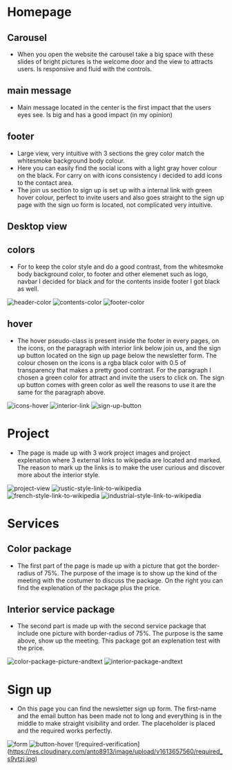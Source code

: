# Homepage

## Carousel
* When you open the website the carousel take a big space with these slides of bright pictures is the welcome door and the view to attracts users. 
Is responsive and fluid with the controls.

## main message
* Main message located in the center is the first impact that the users eyes see. Is big and has a good impact (in my opinion)

## footer
* Large view, very intuitive with 3 sections the grey color match the whitesmoke background body colour.
* Here you can easily find the social icons with a light gray hover colour on the black. 
For carry on with icons consistency i decided to add icons to the contact area.
* The join us section to sign up is set up with a internal link with green hover colour, perfect to invite users and also goes straight to the sign up page with the sign uo form is located, not complicated very intuitive.

## Desktop view 




## colors

* For to keep the color style and do a good contrast, from the whitesmoke body background color, to footer and other elemenet such as logo, navbar I decided for black and for the contents inside footer I got black as well.

![header-color](https://res.cloudinary.com/anto8913/image/upload/v1613646608/logo_and_navbar_color_contrast_iqhkxj.jpg)
![contents-color](https://res.cloudinary.com/anto8913/image/upload/v1613646614/contents_color_contrast_rv7p69.jpg)
![footer-color](https://res.cloudinary.com/anto8913/image/upload/v1613646616/footer_color_contrast_iqh25a.jpg)

## hover

* The hover pseudo-class is present inside the footer in every pages, on the icons, on the paragraph with interior link below join us, and  the sign up button located on the sign up page below the newsletter form.
The colour chosen on the icons is a rgba black color with 0.5 of transparency that makes a pretty good contrast.
For the paragraph I chosen a green color for attract and invite the users to click on.
The sign up button comes with green color as well the reasons to use it are the same for the paragraph above.

![icons-hover](https://res.cloudinary.com/anto8913/image/upload/v1613647562/icons-hover-color_giaese.jpg)
![interior-link](https://res.cloudinary.com/anto8913/image/upload/v1613647565/interior_link-hover-color_royip5.jpg)
![sign-up-button](https://res.cloudinary.com/anto8913/image/upload/v1613647107/sign-up_button_hover_jnxorh.jpg)

# Project

* The page is made up with 3 work project images and project explenation where 3 external links to wikipedia are located and marked. 
The reason to mark up the links is to make the user curious and discover more about the interior style.

![project-view](https://res.cloudinary.com/anto8913/image/upload/v1613646636/project_h2rhnp.jpg)
![rustic-style-link-to-wikipedia](https://res.cloudinary.com/anto8913/image/upload/v1613646641/rustic-wiki_yslgar.jpg)
![french-style-link-to-wikipedia](https://res.cloudinary.com/anto8913/image/upload/v1613646649/french-wiki_nyaqbm.jpg)
![industrial-style-link-to-wikipedia](https://res.cloudinary.com/anto8913/image/upload/v1613646655/industrial-wiki_xp5dcu.jpg)

# Services

## Color package

* The first part of the page is made up with a picture that got the border-radius of 75%. The purpose of the image is to show up the kind of the meeting with the costumer to discuss the package.
On the right you can find the explenation of the package plus the price.


## Interior service package

* The second part is made up with the second service package that include one picture with border-radius of 75%. The purpose is the same above, show up the meeting.
This package got an explenation test with the price.

![color-package-picture-andtext](https://res.cloudinary.com/anto8913/image/upload/v1613647088/services-color-package_nweqea.jpg)
![interior-package-andtext](https://res.cloudinary.com/anto8913/image/upload/v1613647090/interior-package_vfjgcz.jpg)

# Sign up

* On this page you can find the newsletter sign up form. The first-name and the email button has been made not to long and everything is in the middle to make straight visibility and order.
The placeholder is placed and the required works perfectly.

![form](https://res.cloudinary.com/anto8913/image/upload/v1613647097/snewsletter-form-middle_rziv4b.jpg)
![button-hover](https://res.cloudinary.com/anto8913/image/upload/v1613647107/sign-up_button_hover_jnxorh.jpg)
![required-verification] (https://res.cloudinary.com/anto8913/image/upload/v1613657560/required_s9ytzj.jpg)







